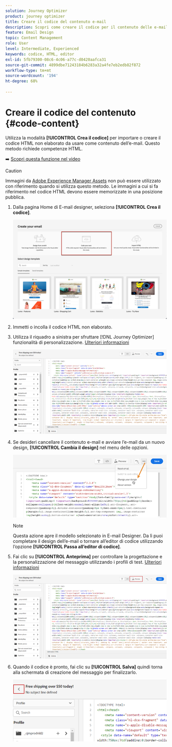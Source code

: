 ```yaml
---
solution: Journey Optimizer
product: journey optimizer
title: Creare il codice del contenuto e-mail
description: Scopri come creare il codice per il contenuto delle e-mail
feature: Email Design
topic: Content Management
role: User
level: Intermediate, Experienced
keywords: codice, HTML, editor
exl-id: 5fb79300-08c6-4c06-a77c-d0420aafca31
source-git-commit: 4899dbe71243184b6283a32a4fe7eb2edb82f872
workflow-type: tm+mt
source-wordcount: '194'
ht-degree: 68%

---
```


# Creare il codice del contenuto {#code-content}

Utilizza la modalità **[!UICONTROL Crea il codice]** per importare o creare il codice HTML non elaborato da usare come contenuto dell’e-mail. Questo metodo richiede competenze HTML.

➡️ [Scopri questa funzione nel video](#video)

>[!CAUTION]
>
> Immagini da [Adobe Experience Manager Assets](../content-management/assets.md) non può essere utilizzato con riferimento quando si utilizza questo metodo. Le immagini a cui si fa riferimento nel codice HTML devono essere memorizzate in una posizione pubblica.

1. Dalla pagina Home di E-mail designer, seleziona **[!UICONTROL Crea il codice]**.

   ![](assets/code-your-own.png)

1. Immetti o incolla il codice HTML non elaborato.

1. Utilizza il riquadro a sinistra per sfruttare [!DNL Journey Optimizer] funzionalità di personalizzazione. [Ulteriori informazioni](../personalization/personalize.md)

   ![](assets/code-editor.png)

1. Se desideri cancellare il contenuto e-mail e avviare l’e-mail da un nuovo design, **[!UICONTROL Cambia il design]** nel menu delle opzioni.

   ![](assets/code-editor-change-design.png)

   >[!NOTE]
   >
   >Questa azione apre il modello selezionato in E-mail Designer. Da lì puoi completare il design dell’e-mail o tornare all’editor di codice utilizzando l’opzione **[!UICONTROL Passa all’editor di codice]**.

1. Fai clic su **[!UICONTROL Anteprima]** per controllare la progettazione e la personalizzazione del messaggio utilizzando i profili di test. [Ulteriori informazioni](../content-management/preview-test.md)

   ![](assets/code-editor-preview.png)

1. Quando il codice è pronto, fai clic su **[!UICONTROL Salva]** quindi torna alla schermata di creazione del messaggio per finalizzarlo.

   ![](assets/code-editor-save.png)
